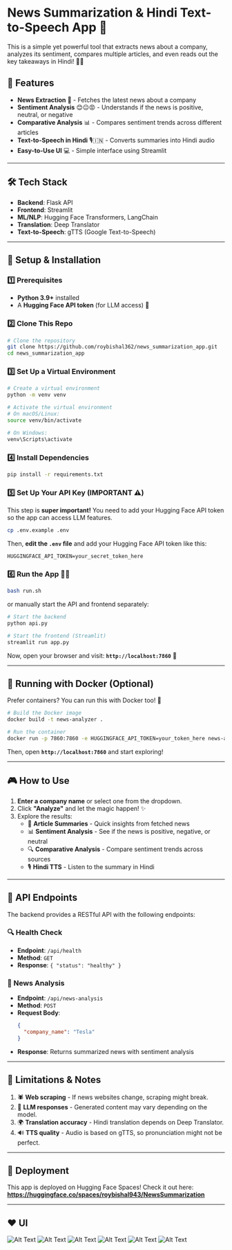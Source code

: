 # News Summarization & Hindi Text-to-Speech App 🚀

This is a simple yet powerful tool that extracts news about a company, analyzes its sentiment, compares multiple articles, and even reads out the key takeaways in Hindi! 📢📰

## 🎯 Features

- **News Extraction** 📰 - Fetches the latest news about a company
- **Sentiment Analysis** 😊😐😡 - Understands if the news is positive, neutral, or negative
- **Comparative Analysis** 📊 - Compares sentiment trends across different articles
- **Text-to-Speech in Hindi** 🎙️🇮🇳 - Converts summaries into Hindi audio
- **Easy-to-Use UI** 💻 - Simple interface using Streamlit

---

## 🛠️ Tech Stack

- **Backend**: Flask API
- **Frontend**: Streamlit
- **ML/NLP**: Hugging Face Transformers, LangChain
- **Translation**: Deep Translator
- **Text-to-Speech**: gTTS (Google Text-to-Speech)

---

## 🔧 Setup & Installation

### 1️⃣ Prerequisites

- **Python 3.9+** installed
- A **Hugging Face API token** (for LLM access) 🔑

### 2️⃣ Clone This Repo

```bash
# Clone the repository
git clone https://github.com/roybishal362/news_summarization_app.git
cd news_summarization_app
```

### 3️⃣ Set Up a Virtual Environment

```bash
# Create a virtual environment
python -m venv venv

# Activate the virtual environment
# On macOS/Linux:
source venv/bin/activate

# On Windows:
venv\Scripts\activate
```

### 4️⃣ Install Dependencies

```bash
pip install -r requirements.txt
```

### 5️⃣ Set Up Your API Key (IMPORTANT ⚠️)

This step is **super important!** You need to add your Hugging Face API token so the app can access LLM features.

```bash
cp .env.example .env
```
Then, **edit the `.env` file** and add your Hugging Face API token like this:

```
HUGGINGFACE_API_TOKEN=your_secret_token_here
```

### 6️⃣ Run the App 🏃‍♂️

```bash
bash run.sh
```

or manually start the API and frontend separately:

```bash
# Start the backend
python api.py
```

```bash
# Start the frontend (Streamlit)
streamlit run app.py
```

Now, open your browser and visit: **`http://localhost:7860`** 🎉

---

## 🐳 Running with Docker (Optional)

Prefer containers? You can run this with Docker too! 🐳

```bash
# Build the Docker image
docker build -t news-analyzer .

# Run the container
docker run -p 7860:7860 -e HUGGINGFACE_API_TOKEN=your_token_here news-analyzer
```

Then, open **`http://localhost:7860`** and start exploring!

---

## 🎮 How to Use

1. **Enter a company name** or select one from the dropdown.
2. Click **"Analyze"** and let the magic happen! ✨
3. Explore the results:
   - 📰 **Article Summaries** - Quick insights from fetched news
   - 📊 **Sentiment Analysis** - See if the news is positive, negative, or neutral
   - 🔍 **Comparative Analysis** - Compare sentiment trends across sources
   - 🎙️ **Hindi TTS** - Listen to the summary in Hindi

---

## 📡 API Endpoints

The backend provides a RESTful API with the following endpoints:

### 🔍 Health Check

- **Endpoint**: `/api/health`
- **Method**: `GET`
- **Response**: `{ "status": "healthy" }`

### 📰 News Analysis

- **Endpoint**: `/api/news-analysis`
- **Method**: `POST`
- **Request Body**:
  ```json
  {
    "company_name": "Tesla"
  }
  ```
- **Response**: Returns summarized news with sentiment analysis

---

## 🚧 Limitations & Notes

1. 🕷 **Web scraping** - If news websites change, scraping might break.
2. 🧠 **LLM responses** - Generated content may vary depending on the model.
3. 🌍 **Translation accuracy** - Hindi translation depends on Deep Translator.
4. 🔊 **TTS quality** - Audio is based on gTTS, so pronunciation might not be perfect.

---

## 🚀 Deployment

This app is deployed on Hugging Face Spaces! Check it out here: **https://huggingface.co/spaces/roybishal943/NewsSummarization**

---

## ❤️ UI
![Alt Text](a.png)
![Alt Text](b.png)
![Alt Text](c.png)
![Alt Text](d.png)
![Alt Text](e.png)
![Alt Text](f.png)

